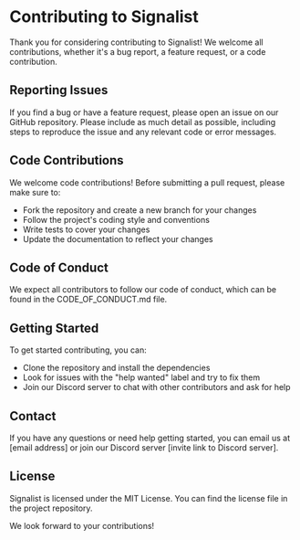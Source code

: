 # Contributing to Signalist

Thank you for considering contributing to Signalist! We welcome all contributions, whether it's a bug report, a feature request, or a code contribution.

## Reporting Issues

If you find a bug or have a feature request, please open an issue on our GitHub repository. Please include as much detail as possible, including steps to reproduce the issue and any relevant code or error messages.

## Code Contributions

We welcome code contributions! Before submitting a pull request, please make sure to:

- Fork the repository and create a new branch for your changes
- Follow the project's coding style and conventions
- Write tests to cover your changes
- Update the documentation to reflect your changes

## Code of Conduct

We expect all contributors to follow our code of conduct, which can be found in the CODE_OF_CONDUCT.md file.

## Getting Started

To get started contributing, you can:

- Clone the repository and install the dependencies
- Look for issues with the "help wanted" label and try to fix them
- Join our Discord server to chat with other contributors and ask for help

## Contact

If you have any questions or need help getting started, you can email us at [email address] or join our Discord server [invite link to Discord server].

## License

Signalist is licensed under the MIT License. You can find the license file in the project repository.

We look forward to your contributions!
